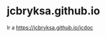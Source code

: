 # jcbryksa.github.io

Ir a <a href="https://jcbryksa.github.io/jcdoc">https://jcbryksa.github.io/jcdoc</a>
